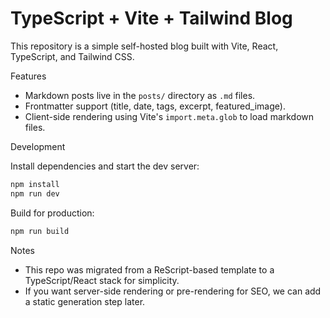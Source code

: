 # TypeScript + Vite + Tailwind Blog

This repository is a simple self-hosted blog built with Vite, React, TypeScript, and Tailwind CSS.

Features
- Markdown posts live in the `posts/` directory as `.md` files.
- Frontmatter support (title, date, tags, excerpt, featured_image).
- Client-side rendering using Vite's `import.meta.glob` to load markdown files.

Development

Install dependencies and start the dev server:

```powershell
npm install
npm run dev
```

Build for production:

```powershell
npm run build
```

Notes
- This repo was migrated from a ReScript-based template to a TypeScript/React stack for simplicity.
- If you want server-side rendering or pre-rendering for SEO, we can add a static generation step later.
